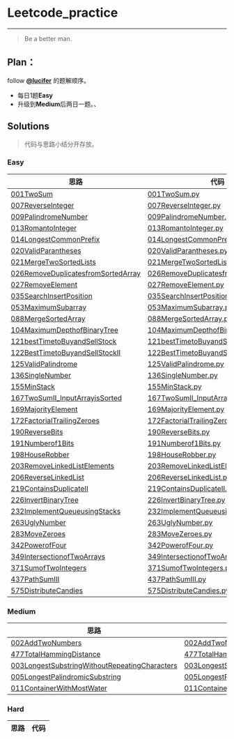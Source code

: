 # Leetcode_practice

---
> Be a better man.

## Plan：      
follow [**@lucifer**](https://github.com/azl397985856) 的题解顺序。
- 每日1题**Easy**
- 升级到**Medium**后两日一题。、

## Solutions
> 代码与思路小结分开存放。
### Easy
思路 | 代码
--- | ---
[001TwoSum](./easy/001TwoSum.md)|[001TwoSum.py](./easy/001TwoSum.py)
[007ReverseInteger](./easy/007ReverseInteger.md)|[007ReverseInteger.py](./easy/007ReverseInteger.py)
[009PalindromeNumber](./easy/009PalindromeNumber.md)|[009PalindromeNumber.py](./easy/009PalindromeNumber.py)
[013RomantoInteger](./easy/013RomantoInteger.md)|[013RomantoInteger.py](./easy/013RomantoInteger.py)
[014LongestCommonPrefix](./easy/014LongestCommonPrefix.md)|[014LongestCommonPrefix.py](./easy/014LongestCommonPrefix.py)
[020ValidParantheses](./easy/020ValidParantheses.md)|[020ValidParantheses.py](./easy/020ValidParantheses.py)
[021MergeTwoSortedLists](./easy/021MergeTwoSortedLists.md)|[021MergeTwoSortedLists.py](./easy/021MergeTwoSortedLists.py)
[026RemoveDuplicatesfromSortedArray](./easy/026RemoveDuplicatesfromSortedArray.md)|[026RemoveDuplicatesfromSortedArray.py](./easy/026RemoveDuplicatesfromSortedArray.py)
[027RemoveElement](./easy/027RemoveElement.md)|[027RemoveElement.py](./easy/027RemoveElement.py)
[035SearchInsertPosition](./easy/035SearchInsertPosition.md)|[035SearchInsertPosition.py](./easy/035SearchInsertPosition.py)
[053MaximumSubarray](./easy/053MaximumSubarray.md)|[053MaximumSubarray.py](./easy/053MaximumSubarray.py)
[088MergeSortedArray](./easy/088MergeSortedArray.md)|[088MergeSortedArray.py](./easy/088MergeSortedArray.py)
[104MaximumDepthofBinaryTree](./easy/104MaximumDepthofBinaryTree.md)|[104MaximumDepthofBinaryTree.py](./easy/104MaximumDepthofBinaryTree.py)
[121bestTimetoBuyandSellStock](./easy/121bestTimetoBuyandSellStock.md)|[121bestTimetoBuyandSellStock.py](./easy/121bestTimetoBuyandSellStock.py)
[122BestTimetoBuyandSellStockII](./easy/122BestTimetoBuyandSellStockII.md)|[122BestTimetoBuyandSellStockII.py](./easy/122BestTimetoBuyandSellStockII.py)
[125ValidPalindrome](./easy/125ValidPalindrome.md)|[125ValidPalindrome.py](./easy/125ValidPalindrome.py)
[136SingleNumber](./easy/136SingleNumber.md)|[136SingleNumber.py](./easy/136SingleNumber.py)
[155MinStack](./easy/155MinStack.md)|[155MinStack.py](./easy/155MinStack.py)
[167TwoSumII_InputArrayisSorted](./easy/167TwoSumII_InputArrayisSorted.md)|[167TwoSumII_InputArrayisSorted.py](./easy/167TwoSumII_InputArrayisSorted.py)
[169MajorityElement](./easy/169MajorityElement.md)|[169MajorityElement.py](./easy/169MajorityElement.py)
[172FactorialTrailingZeroes](./easy/172FactorialTrailingZeroes.md)|[172FactorialTrailingZeroes.py](./easy/172FactorialTrailingZeroes.py)
[190ReverseBits](./easy/190ReverseBits.md)|[190ReverseBits.py](./easy/190ReverseBits.py)
[191Numberof1Bits](./easy/191Numberof1Bits.md)|[191Numberof1Bits.py](./easy/191Numberof1Bits.py)
[198HouseRobber](./easy/198HouseRobber.md)|[198HouseRobber.py](./easy/198HouseRobber.py)
[203RemoveLinkedListElements](./easy/203RemoveLinkedListElements.md)|[203RemoveLinkedListElements.py](./easy/203RemoveLinkedListElements.py)
[206ReverseLinkedList](./easy/206ReverseLinkedList.md)|[206ReverseLinkedList.py](./easy/206ReverseLinkedList.py)
[219ContainsDuplicateII](./easy/219ContainsDuplicateII.md)|[219ContainsDuplicateII.py](./easy/219ContainsDuplicateII.py)
[226InvertBinaryTree](./easy/226InvertBinaryTree.md)|[226InvertBinaryTree.py](./easy/226InvertBinaryTree.py)
[232ImplementQueueusingStacks](./easy/232ImplementQueueusingStacks.md)|[232ImplementQueueusingStacks.py](./easy/232ImplementQueueusingStacks.py)
[263UglyNumber](./easy/263UglyNumber.md)|[263UglyNumber.py](./easy/263UglyNumber.py)
[283MoveZeroes](./easy/283MoveZeroes.md)|[283MoveZeroes.py](./easy/283MoveZeroes.py)
[342PowerofFour](./easy/342PowerofFour.md)|[342PowerofFour.py](./easy/342PowerofFour.py)
[349IntersectionofTwoArrays](./easy/349IntersectionofTwoArrays.md)|[349IntersectionofTwoArrays.py](./easy/349IntersectionofTwoArrays.py)
[371SumofTwoIntegers](./easy/371SumofTwoIntegers.md)|[371SumofTwoIntegers.py](./easy/371SumofTwoIntegers.py)
[437PathSumIII](./easy/437PathSumIII.md)|[437PathSumIII.py](./easy/437PathSumIII.py)
[575DistributeCandies](./easy/575DistributeCandies.md)|[575DistributeCandies.py](./easy/575DistributeCandies.py)




### Medium
思路 | 代码
--- | ---
[002AddTwoNumbers](./medium/002AddTwoNumbers.md)|[002AddTwoNumbers.py](./medium/002AddTwoNumbers.py)
[477TotalHammingDistance](./medium/477TotalHammingDistance.md)|[477TotalHammingDistance.py](./medium/477TotalHammingDistance.py)
[003LongestSubstringWithoutRepeatingCharacters](./medium/003LongestSubstringWithoutRepeatingCharacters.md)|[003LongestSubstringWithoutRepeatingCharacters.py](./medium/003LongestSubstringWithoutRepeatingCharacters.py)
[005LongestPalindromicSubstring](./medium/005LongestPalindromicSubstring.md)|[005LongestPalindromicSubstring.py](./medium/005LongestPalindromicSubstring.py)
[011ContainerWithMostWater](./medium/011ContainerWithMostWater.md)|[011ContainerWithMostWater.py](./medium/011ContainerWithMostWater.py)

### Hard
思路 | 代码
--- | ---
